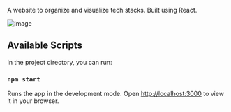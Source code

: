 
A website to organize and visualize tech stacks. Built using React.

![image](https://github.com/user-attachments/assets/baa784ec-0ef0-4d92-8281-20b0ebeb5e05)



## Available Scripts

In the project directory, you can run:

### `npm start`

Runs the app in the development mode. Open [http://localhost:3000](http://localhost:3000) to view it in your browser.
